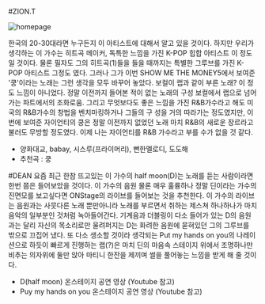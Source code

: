 #ZION.T

![homepage](./Sensitive-Vocalist/img/dean.png)

한국의 20-30대라면 누구든지 이 아티스트에 대해서 알고 있을 것이다. 하지만 우리가 생각하는 이 가수는 히트곡 메이커, 독특한
느낌을 가진 K-POP 힙합 아티스트 이 정도일 것이다. 물론 필자도 그의 히트곡(1)들을 들을 때까지는 특별한 그루브를 가진 K-POP
아티스트 그정도 였다. 그러나 그가 이번 SHOW ME THE MONEY5에서 보여준 '쿵'이라는 노래는 그런 생각을 모두 바꾸어 놓았다.
보컬이 랩과 같이 부른 노래? 이 정도 느낌이 아니었다. 정말 이전까지 들어본 적이 없는 노래의 구성 보컬에서 랩으로 넘어가는
파트에서의 조화로움. 그리고 무엇보다도 좋은 느낌을 가진 R&B가수라고 해도 미국의 R&B가수의 창법을 벤치마킹하거나 그들의 구
성을 거의 따라가는 정도였지만, 이번에 보여준 자이언티의 쿵은 정말 이전까지 없었던 노래 마치 R&B의 새로운 장르라고 불러도
무방할 정도였다. 이제 나는 자이언티를 R&B 가수라고 부를 수가 없을 것 같다.

* 양화대교, babay, 시스루(프라이머리), 뻔한멜로디, 도도해
* 추천곡 : 쿵

#DEAN
요즘 최근 한참 뜨고있는 이 가수의 half moon(D)는 노래를 듣는 사람이라면 한번 쯤은 들어보았을 것이다. 이 가수의 음원 물론 매우
훌륭하나 정말 딘이라는 가수의 진면모를 보고싶다면 ONStage의 라이브를 들어보는 것을 추천한다. 이 가수의 라이브는 음원과는 사뭇다른 노래 뿐만아니라 노래를 부르면서 취하는 제스쳐 하나하나가 마치 음악의 일부분인 것처럼 녹아들어간다. 기계음과 더블링이 다소 들어가 있는 D의 음원과는 달리 자신의 목소리로만 울려퍼지는 D는 화려한 음원에 묻혀있던 그의 그루브를 밖으로 끄집어 냈다.
또 다소 생소할 것이라 생각되는 Put my hands on you의 나레이션으로 하듯이 빠르게 진행하는 랩(?)은 마치 딘의 마음속 스테이지 위에서 조명하나만 비추는 의자위에 둘만 앉아 마티니 한잔을 제끼며 썰을 풀어놓는 느낌을 받게 해 줄 것이다.

* D(half moon) 온스테이지 공연 영상 (Youtube 참고)
* Puy my hands on you 온스테이지 공연 영상 (Youtube 참고)
